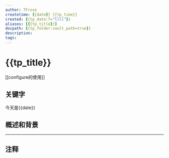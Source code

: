 ```yaml
---
author: TFrose
createtime: {{date}} {{tp_time}}
created: {{tp_date:f="llll"}}
aliases: [{{tp_title}}]
docpath: {{tp_folder:vault_path=true}}
description:
tags:
---
```




# {{tp_title}}

[[configure的使用]]

## 关键字
今天是{{date}}


## 概述和背景




---
## 注释
